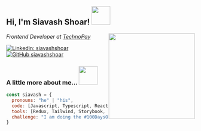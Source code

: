 <h2> Hi, I'm Siavash Shoar! <img src="https://media2.giphy.com/media/v1.Y2lkPTc5MGI3NjExN2hwazZsamJlcTZiOXd1b3A4aHg5b3BkOHB2NzhxaTh4OWo1eXVpaiZlcD12MV9pbnRlcm5hbF9naWZfYnlfaWQmY3Q9Zw/3oKIPsx2VAYAgEHC12/giphy.webp" width="50"></h2>
<img align='right' src="https://media1.giphy.com/media/v1.Y2lkPTc5MGI3NjExeThibzRjdnlrZWZldXBrM3dmMmJpaDR1cTd5bGd4dnE4dmw4eDZ6eiZlcD12MV9pbnRlcm5hbF9naWZfYnlfaWQmY3Q9Zw/CrFLL3CnRpw5ddlBMm/giphy.webp" width="230">
<p><em>Frontend Developer at <a href="https://technopay.ir/">TechnoPay</a>
</em></p>

[![Linkedin: siavashshoar](https://img.shields.io/badge/-siavashshoar-blue?style=flat-square&logo=Linkedin&logoColor=white&link=https://www.linkedin.com/in/siavashshoar/)](https://www.linkedin.com/in/siavash-shoar-619378241)
[![GitHub siavashshoar](https://img.shields.io/github/followers/thaiane?label=follow&style=social)](https://github.com/siavashshoar)


### A little more about me...  <img src="https://media1.giphy.com/media/v1.Y2lkPTc5MGI3NjExNnBpaHU4OGkxN2JqcTBtY3FvNW43b2J5dXpteTJoYmJ5YWUyc3ZtZiZlcD12MV9pbnRlcm5hbF9naWZfYnlfaWQmY3Q9Zw/lPXPyMVAssVrNMeuPf/giphy.webp" width="50"> 

```javascript
const siavash = {
  pronouns: "he" | "his",
  code: [Javascript, Typescript, React, Next, Angular, Vue],
  tools: [Redux, Tailwind, Storybook, Styled-Components, Jest, Cypress],
  challenge: "I am doing the #100DaysOfCode challenge focused on next and typescript"
}
```

